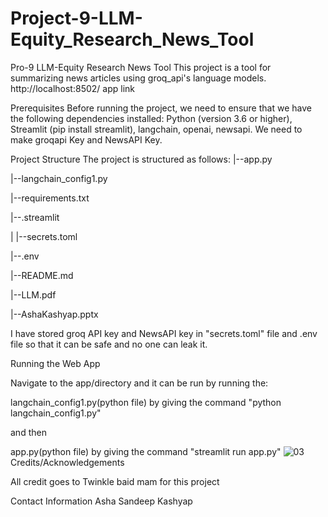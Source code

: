 # Project-9-LLM-Equity_Research_News_Tool
Pro-9 LLM-Equity Research News Tool
This project is a tool for summarizing news articles using groq_api's language models.
http://localhost:8502/ app link

Prerequisites
Before running the project, we need to ensure that we have the following dependencies installed: Python (version 3.6 or higher), Streamlit (pip install streamlit), langchain, openai, newsapi. We need to make groqapi Key and NewsAPI Key.

Project Structure
The project is structured as follows:
|--app.py

|--langchain_config1.py

|--requirements.txt

|--.streamlit

| |--secrets.toml 

|--.env

|--README.md

|--LLM.pdf

|--AshaKashyap.pptx

I have stored groq API key and NewsAPI key in "secrets.toml" file  and .env file so that it can be safe and no one can leak it.

Running the Web App

Navigate to the app/directory and it can be run by running the:

langchain_config1.py(python file) by giving the command "python langchain_config1.py"

and then

app.py(python file) by giving the command "streamlit run app.py"
![03](https://github.com/user-attachments/assets/e9a1bdff-2595-40b9-9d0e-bba59b3df06e)
Credits/Acknowledgements

All credit goes to Twinkle baid mam for this project

Contact Information
Asha Sandeep Kashyap 



